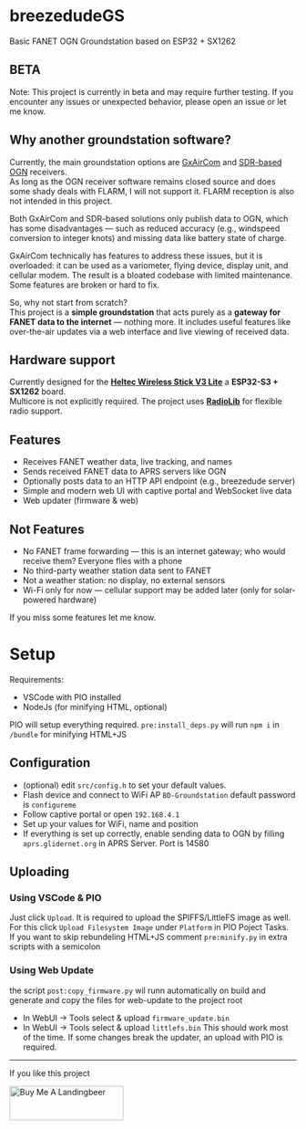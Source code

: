 # breezedudeGS  
Basic FANET OGN Groundstation based on ESP32 + SX1262

## BETA
Note: This project is currently in beta and may require further testing. If you encounter any issues or unexpected behavior, please open an issue or let me know.

## Why another groundstation software?

Currently, the main groundstation options are [GxAirCom](https://github.com/gereic/GXAirCom) and [SDR-based OGN](https://github.com/glidernet/ogn-rf) receivers.  
As long as the OGN receiver software remains closed source and does some shady deals with FLARM, I will not support it. FLARM reception is also not intended in this project.

Both GxAirCom and SDR-based solutions only publish data to OGN, which has some disadvantages — such as reduced accuracy (e.g., windspeed conversion to integer knots) and missing data like battery state of charge.  

GxAirCom technically has features to address these issues, but it is overloaded: it can be used as a variometer, flying device, display unit, and cellular modem. The result is a bloated codebase with limited maintenance. Some features are broken or hard to fix.

So, why not start from scratch?  
This project is a **simple groundstation** that acts purely as a **gateway for FANET data to the internet** — nothing more. It includes useful features like over-the-air updates via a web interface and live viewing of received data.

## Hardware support

Currently designed for the **[Heltec Wireless Stick V3 Lite](https://heltec.org/project/wireless-stick-lite-v2/)** a **ESP32-S3 + SX1262** board.  
Multicore is not explicitly required. The project uses **[RadioLib](https://github.com/jgromes/RadioLib)** for flexible radio support.

## Features

- Receives FANET weather data, live tracking, and names  
- Sends received FANET data to APRS servers like OGN
- Optionally posts data to an HTTP API endpoint (e.g., breezedude server)  
- Simple and modern web UI with captive portal and WebSocket live data
- Web updater (firmware & web)

## Not Features

- No FANET frame forwarding — this is an internet gateway; who would receive them? Everyone flies with a phone  
- No third-party weather station data sent to FANET  
- Not a weather station: no display, no external sensors  
- Wi-Fi only for now — cellular support may be added later (only for solar-powered hardware)

If you miss some features let me know.

# Setup
Requirements: 
- VSCode with PIO installed
- NodeJs (for minifying HTML, optional)

PIO will setup everything required. 
`pre:install_deps.py` will run `npm i` in `/bundle` for minifying HTML+JS

## Configuration
- (optional) edit `src/config.h` to set your default values.
- Flash device and connect to WiFi AP `BD-Groundstation` default password is `configureme`
- Follow captive portal or open `192.168.4.1`
- Set up your values for WiFi, name and position
- If everything is set up correctly, enable sending data to OGN by filling `aprs.glidernet.org` in APRS Server. Port is 14580

## Uploading

### Using VSCode & PIO
Just click `Upload`.
It is required to upload the SPIFFS/LittleFS image as well. For this click `Upload Filesystem Image` under `Platform` in PIO Poject Tasks.   
If you want to skip rebundeling HTML+JS comment `pre:minify.py` in extra scripts with a semicolon

### Using Web Update
the script `post:copy_firmware.py` wil runn automatically on build and generate and copy the files for web-update to the project root
- In WebUI -> Tools select & upload `firmware_update.bin`
- In WebUI -> Tools select & upload `littlefs.bin`
This should work most of the time. If some changes break the updater, an upload with PIO is required.

-----

If you like this project

<a href="https://www.buymeacoffee.com/thezenox" target="_blank"><img src="https://cdn.buymeacoffee.com/buttons/v2/default-yellow.png" alt="Buy Me A Landingbeer" style="height: 60px !important;width: 200px !important;" ></a>
